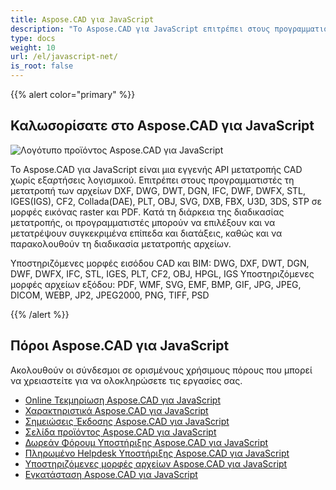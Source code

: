 ```yaml
---
title: Aspose.CAD για JavaScript
description: "Το Aspose.CAD για JavaScript επιτρέπει στους προγραμματιστές να ανοίγουν, να διαβάζουν και να επεξεργάζονται μορφές αρχείων AutoCAD DWG, DXF, DWT και άλλες μορφές CAD και BIM, όπως: DGN, DWF, DWFX, IFC, STL, IGES, PLT, CF2, OBJ, HPGL, IGS."
type: docs
weight: 10
url: /el/javascript-net/
is_root: false
---
```


{{% alert color="primary" %}}

## **Καλωσορίσατε στο Aspose.CAD για JavaScript**

![Λογότυπο προϊόντος Aspose.CAD για JavaScript](home_1.png)

Το Aspose.CAD για JavaScript είναι μια εγγενής API μετατροπής CAD χωρίς εξαρτήσεις λογισμικού. Επιτρέπει στους προγραμματιστές τη μετατροπή των αρχείων DXF, DWG, DWT, DGN, IFC, DWF, DWFX, STL, IGES(IGS), CF2, Collada(DAE), PLT, OBJ, SVG, DXB, FBX, U3D, 3DS, STP σε μορφές εικόνας raster και PDF.
Κατά τη διάρκεια της διαδικασίας μετατροπής, οι προγραμματιστές μπορούν να επιλέξουν και να μετατρέψουν συγκεκριμένα επίπεδα και διατάξεις, καθώς και να παρακολουθούν τη διαδικασία μετατροπής αρχείων.

Υποστηριζόμενες μορφές εισόδου CAD και BIM: DWG, DXF, DWT, DGN, DWF, DWFX, IFC, STL, IGES, PLT, CF2, OBJ, HPGL, IGS
Υποστηριζόμενες μορφές αρχείων εξόδου: PDF, WMF, SVG, EMF, BMP, GIF, JPG, JPEG, DICOM, WEBP, JP2, JPEG2000, PNG, TIFF, PSD

{{% /alert %}}

## **Πόροι Aspose.CAD για JavaScript**

Ακολουθούν οι σύνδεσμοι σε ορισμένους χρήσιμους πόρους που μπορεί να χρειαστείτε για να ολοκληρώσετε τις εργασίες σας.

- [Online Τεκμηρίωση Aspose.CAD για JavaScript](/el/cad/javascript-net/)
- [Χαρακτηριστικά Aspose.CAD για JavaScript](/el/cad/javascript-net/features/)
- [Σημειώσεις Έκδοσης Aspose.CAD για JavaScript](https://releases.aspose.com/cad/javascript-net/release-notes/)
- [Σελίδα προϊόντος Aspose.CAD για JavaScript](https://products.aspose.com/cad/javascript-net/)
- [Δωρεάν Φόρουμ Υποστήριξης Aspose.CAD για JavaScript](https://forum.aspose.com/c/cad/19)
- [Πληρωμένο Helpdesk Υποστήριξης Aspose.CAD για JavaScript](https://helpdesk.aspose.com/)
- [Υποστηριζόμενες μορφές αρχείων Aspose.CAD για JavaScript](/el/cad/javascript-net/supported-file-formats/)
- [Εγκατάσταση Aspose.CAD για JavaScript](/el/cad/javascript-net/installation/)

